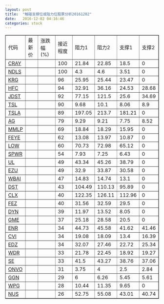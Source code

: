 ```yaml
---
layout: post
title:  "触碰支撑位或阻力位股票分析20161202"
date:   2016-12-02 04:16:46
categories: stock
---
```

<script type="text/javascript">
var stockList = []
stockList.push('gb_cray');
stockList.push('gb_ndls');
stockList.push('gb_krg');
stockList.push('gb_hfc');
stockList.push('gb_jdst');
stockList.push('gb_tsl');
stockList.push('gb_tsla');
stockList.push('gb_ag');
stockList.push('gb_mmlp');
stockList.push('gb_feye');
stockList.push('gb_low');
stockList.push('gb_spwr');
stockList.push('gb_ul');
stockList.push('gb_ezu');
stockList.push('gb_wbai');
stockList.push('gb_dst');
stockList.push('gb_clx');
stockList.push('gb_fez');
stockList.push('gb_dyn');
stockList.push('gb_gme');
stockList.push('gb_enr');
stockList.push('gb_cvi');
stockList.push('gb_edz');
stockList.push('gb_wdr');
stockList.push('gb_se');
stockList.push('gb_onvo');
stockList.push('gb_ggn');
stockList.push('gb_wpg');
stockList.push('gb_nus');
</script>
<table border="1">
 <tr>
 <td>代码</td>
 <td>最新价</td>
 <td>涨跌幅(%)</td>
 <td>接近程度</td>
 <td>阻力1</td>
 <td>阻力2</td>
 <td>支撑1</td>
 <td>支撑2</td>
</tr>
  <tr id="cray" class="green">
  <td><a href="http://stock.finance.sina.com.cn/usstock/quotes/CRAY.html" target="_blank">CRAY</a></td><td></td><td></td><td>100</td><td>21.84</td><td>22.85</td><td>18.5</td><td>0</td></tr>
  <tr id="ndls" class="red">
  <td><a href="http://stock.finance.sina.com.cn/usstock/quotes/NDLS.html" target="_blank">NDLS</a></td><td></td><td></td><td>100</td><td>4.3</td><td>4.6</td><td>3.51</td><td>0</td></tr>
  <tr id="krg" class="green">
  <td><a href="http://stock.finance.sina.com.cn/usstock/quotes/KRG.html" target="_blank">KRG</a></td><td></td><td></td><td>96</td><td>25.95</td><td>25.44</td><td>23.47</td><td>0</td></tr>
  <tr id="hfc" class="green">
  <td><a href="http://stock.finance.sina.com.cn/usstock/quotes/HFC.html" target="_blank">HFC</a></td><td></td><td></td><td>94</td><td>32.91</td><td>36.16</td><td>24.53</td><td>28.68</td></tr>
  <tr id="jdst" class="green">
  <td><a href="http://stock.finance.sina.com.cn/usstock/quotes/JDST.html" target="_blank">JDST</a></td><td></td><td></td><td>92</td><td>77.15</td><td>121.5</td><td>25.6</td><td>34.69</td></tr>
  <tr id="tsl" class="red">
  <td><a href="http://stock.finance.sina.com.cn/usstock/quotes/TSL.html" target="_blank">TSL</a></td><td></td><td></td><td>90</td><td>9.68</td><td>10.1</td><td>8.06</td><td>8.9</td></tr>
  <tr id="tsla" class="green">
  <td><a href="http://stock.finance.sina.com.cn/usstock/quotes/TSLA.html" target="_blank">TSLA</a></td><td></td><td></td><td>89</td><td>197.05</td><td>213.7</td><td>181.21</td><td>0</td></tr>
  <tr id="ag" class="red">
  <td><a href="http://stock.finance.sina.com.cn/usstock/quotes/AG.html" target="_blank">AG</a></td><td></td><td></td><td>79</td><td>9.29</td><td>9.21</td><td>7.75</td><td>8.52</td></tr>
  <tr id="mmlp" class="green">
  <td><a href="http://stock.finance.sina.com.cn/usstock/quotes/MMLP.html" target="_blank">MMLP</a></td><td></td><td></td><td>69</td><td>18.84</td><td>18.29</td><td>15.95</td><td>0</td></tr>
  <tr id="feye" class="red">
  <td><a href="http://stock.finance.sina.com.cn/usstock/quotes/FEYE.html" target="_blank">FEYE</a></td><td></td><td></td><td>62</td><td>13.08</td><td>13.97</td><td>10.87</td><td>0</td></tr>
  <tr id="low" class="green">
  <td><a href="http://stock.finance.sina.com.cn/usstock/quotes/LOW.html" target="_blank">LOW</a></td><td></td><td></td><td>60</td><td>70.73</td><td>72.98</td><td>65.12</td><td>0</td></tr>
  <tr id="spwr" class="green">
  <td><a href="http://stock.finance.sina.com.cn/usstock/quotes/SPWR.html" target="_blank">SPWR</a></td><td></td><td></td><td>54</td><td>7.93</td><td>7.25</td><td>6.43</td><td>0</td></tr>
  <tr id="ul" class="green">
  <td><a href="http://stock.finance.sina.com.cn/usstock/quotes/UL.html" target="_blank">UL</a></td><td></td><td></td><td>49</td><td>43.34</td><td>45.26</td><td>38.79</td><td>0</td></tr>
  <tr id="ezu" class="red">
  <td><a href="http://stock.finance.sina.com.cn/usstock/quotes/EZU.html" target="_blank">EZU</a></td><td></td><td></td><td>49</td><td>32.9</td><td>33.87</td><td>30.58</td><td>0</td></tr>
  <tr id="wbai" class="green">
  <td><a href="http://stock.finance.sina.com.cn/usstock/quotes/WBAI.html" target="_blank">WBAI</a></td><td></td><td></td><td>47</td><td>14.83</td><td>14.74</td><td>13.1</td><td>0</td></tr>
  <tr id="dst" class="red">
  <td><a href="http://stock.finance.sina.com.cn/usstock/quotes/DST.html" target="_blank">DST</a></td><td></td><td></td><td>43</td><td>104.49</td><td>110.13</td><td>95.89</td><td>0</td></tr>
  <tr id="clx" class="green">
  <td><a href="http://stock.finance.sina.com.cn/usstock/quotes/CLX.html" target="_blank">CLX</a></td><td></td><td></td><td>40</td><td>122.35</td><td>126.11</td><td>112.96</td><td>0</td></tr>
  <tr id="fez" class="red">
  <td><a href="http://stock.finance.sina.com.cn/usstock/quotes/FEZ.html" target="_blank">FEZ</a></td><td></td><td></td><td>40</td><td>31.56</td><td>32.59</td><td>29.5</td><td>0</td></tr>
  <tr id="dyn" class="green">
  <td><a href="http://stock.finance.sina.com.cn/usstock/quotes/DYN.html" target="_blank">DYN</a></td><td></td><td></td><td>39</td><td>11.97</td><td>13.52</td><td>8.05</td><td>0</td></tr>
  <tr id="gme" class="red">
  <td><a href="http://stock.finance.sina.com.cn/usstock/quotes/GME.html" target="_blank">GME</a></td><td></td><td></td><td>37</td><td>25.18</td><td>28.58</td><td>20.5</td><td>0</td></tr>
  <tr id="enr" class="red">
  <td><a href="http://stock.finance.sina.com.cn/usstock/quotes/ENR.html" target="_blank">ENR</a></td><td></td><td></td><td>34</td><td>44.73</td><td>45.58</td><td>41.62</td><td>41.46</td></tr>
  <tr id="cvi" class="green">
  <td><a href="http://stock.finance.sina.com.cn/usstock/quotes/CVI.html" target="_blank">CVI</a></td><td></td><td></td><td>34</td><td>19.08</td><td>18.09</td><td>13.4</td><td>16.39</td></tr>
  <tr id="edz" class="green">
  <td><a href="http://stock.finance.sina.com.cn/usstock/quotes/EDZ.html" target="_blank">EDZ</a></td><td></td><td></td><td>34</td><td>32.07</td><td>27.46</td><td>22.72</td><td>25.34</td></tr>
  <tr id="wdr" class="green">
  <td><a href="http://stock.finance.sina.com.cn/usstock/quotes/WDR.html" target="_blank">WDR</a></td><td></td><td></td><td>33</td><td>21.78</td><td>22.45</td><td>18.92</td><td>19.27</td></tr>
  <tr id="se" class="red">
  <td><a href="http://stock.finance.sina.com.cn/usstock/quotes/SE.html" target="_blank">SE</a></td><td></td><td></td><td>33</td><td>41.5</td><td>43.27</td><td>38.76</td><td>37.06</td></tr>
  <tr id="onvo" class="green">
  <td><a href="http://stock.finance.sina.com.cn/usstock/quotes/ONVO.html" target="_blank">ONVO</a></td><td></td><td></td><td>31</td><td>3.75</td><td>4</td><td>2.5</td><td>2.84</td></tr>
  <tr id="ggn" class="green">
  <td><a href="http://stock.finance.sina.com.cn/usstock/quotes/GGN.html" target="_blank">GGN</a></td><td></td><td></td><td>29</td><td>6</td><td>6.26</td><td>5.45</td><td>5.61</td></tr>
  <tr id="wpg" class="green">
  <td><a href="http://stock.finance.sina.com.cn/usstock/quotes/WPG.html" target="_blank">WPG</a></td><td></td><td></td><td>28</td><td>10.44</td><td>11.35</td><td>9.65</td><td>0</td></tr>
  <tr id="nus" class="red">
  <td><a href="http://stock.finance.sina.com.cn/usstock/quotes/NUS.html" target="_blank">NUS</a></td><td></td><td></td><td>26</td><td>52.75</td><td>55.08</td><td>43.01</td><td>40.74</td></tr>
</table>
